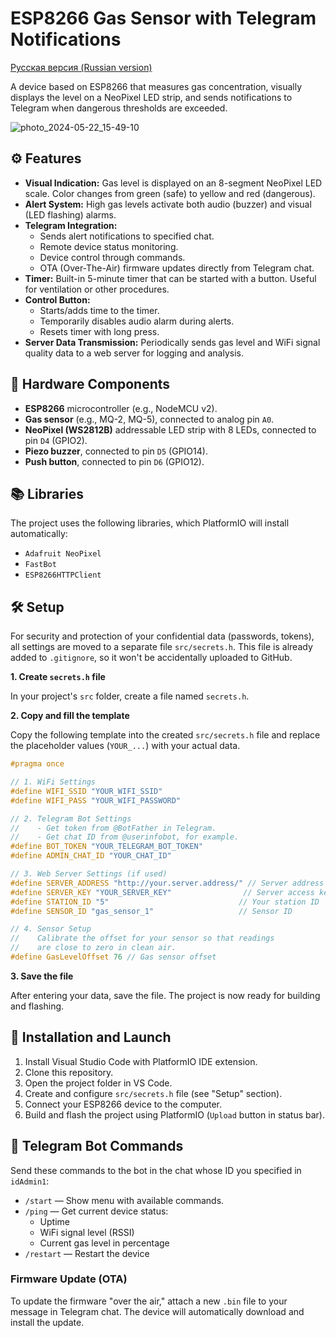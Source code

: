 # ESP8266 Gas Sensor with Telegram Notifications

[Русская версия (Russian version)](README_RU.md)

A device based on ESP8266 that measures gas concentration, visually displays the level on a NeoPixel LED strip, and sends notifications to Telegram when dangerous thresholds are exceeded.

![photo_2024-05-22_15-49-10](https://github.com/user-attachments/assets/58814a38-5509-411a-855c-2041240c5e7b)

## ⚙️ Features

- **Visual Indication:** Gas level is displayed on an 8-segment NeoPixel LED scale. Color changes from green (safe) to yellow and red (dangerous).
- **Alert System:** High gas levels activate both audio (buzzer) and visual (LED flashing) alarms.
- **Telegram Integration:**
  - Sends alert notifications to specified chat.
  - Remote device status monitoring.
  - Device control through commands.
  - OTA (Over-The-Air) firmware updates directly from Telegram chat.
- **Timer:** Built-in 5-minute timer that can be started with a button. Useful for ventilation or other procedures.
- **Control Button:**
  - Starts/adds time to the timer.
  - Temporarily disables audio alarm during alerts.
  - Resets timer with long press.
- **Server Data Transmission:** Periodically sends gas level and WiFi signal quality data to a web server for logging and analysis.

## 🔌 Hardware Components

- **ESP8266** microcontroller (e.g., NodeMCU v2).
- **Gas sensor** (e.g., MQ-2, MQ-5), connected to analog pin `A0`.
- **NeoPixel (WS2812B)** addressable LED strip with 8 LEDs, connected to pin `D4` (GPIO2).
- **Piezo buzzer**, connected to pin `D5` (GPIO14).
- **Push button**, connected to pin `D6` (GPIO12).

## 📚 Libraries

The project uses the following libraries, which PlatformIO will install automatically:

- `Adafruit NeoPixel`
- `FastBot`
- `ESP8266HTTPClient`

## 🛠️ Setup

For security and protection of your confidential data (passwords, tokens), all settings are moved to a separate file `src/secrets.h`. This file is already added to `.gitignore`, so it won't be accidentally uploaded to GitHub.

**1. Create `secrets.h` file**

In your project's `src` folder, create a file named `secrets.h`.

**2. Copy and fill the template**

Copy the following template into the created `src/secrets.h` file and replace the placeholder values (`YOUR_...`) with your actual data.

```cpp
#pragma once

// 1. WiFi Settings
#define WIFI_SSID "YOUR_WIFI_SSID"
#define WIFI_PASS "YOUR_WIFI_PASSWORD"

// 2. Telegram Bot Settings
//    - Get token from @BotFather in Telegram.
//    - Get chat ID from @userinfobot, for example.
#define BOT_TOKEN "YOUR_TELEGRAM_BOT_TOKEN"
#define ADMIN_CHAT_ID "YOUR_CHAT_ID"

// 3. Web Server Settings (if used)
#define SERVER_ADDRESS "http://your.server.address/" // Server address
#define SERVER_KEY "YOUR_SERVER_KEY"                // Server access key
#define STATION_ID "5"                             // Your station ID
#define SENSOR_ID "gas_sensor_1"                   // Sensor ID

// 4. Sensor Setup
//    Calibrate the offset for your sensor so that readings
//    are close to zero in clean air.
#define GasLevelOffset 76 // Gas sensor offset
```

**3. Save the file**

After entering your data, save the file. The project is now ready for building and flashing.

## 🚀 Installation and Launch

1. Install Visual Studio Code with PlatformIO IDE extension.
2. Clone this repository.
3. Open the project folder in VS Code.
4. Create and configure `src/secrets.h` file (see "Setup" section).
5. Connect your ESP8266 device to the computer.
6. Build and flash the project using PlatformIO (`Upload` button in status bar).

## 🤖 Telegram Bot Commands

Send these commands to the bot in the chat whose ID you specified in `idAdmin1`:

- `/start` — Show menu with available commands.
- `/ping` — Get current device status:
  - Uptime
  - WiFi signal level (RSSI)
  - Current gas level in percentage
- `/restart` — Restart the device

### Firmware Update (OTA)

To update the firmware "over the air," attach a new `.bin` file to your message in Telegram chat. The device will automatically download and install the update.
